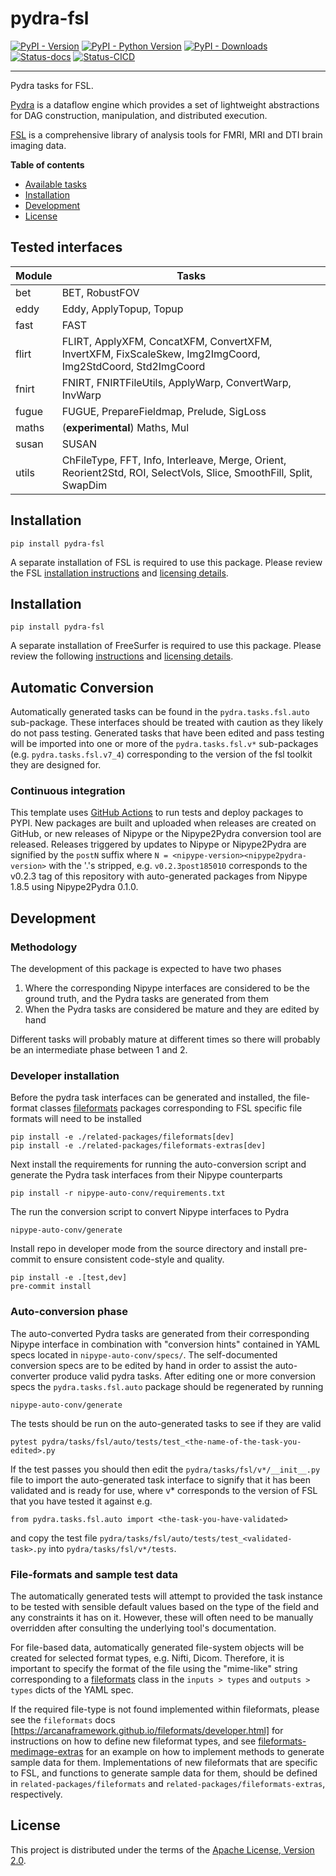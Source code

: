 # pydra-fsl

[![PyPI - Version][pypi-version]][pypi-project]
[![PyPI - Python Version][pypi-pyversions]][pypi-project]
[![PyPI - Downloads][pypi-downloads]][pypi-project]
[![Status-docs][status-docs-badge]][status-docs-link]
[![Status-CICD][status-cicd-badge]][status-cicd-link]

----

Pydra tasks for FSL.

[Pydra][pydra] is a dataflow engine which provides
a set of lightweight abstractions for DAG
construction, manipulation, and distributed execution.

[FSL][fsl] is a comprehensive library of analysis tools
for FMRI, MRI and DTI brain imaging data.

**Table of contents**

- [Available tasks](#available-tasks)
- [Installation](#installation)
- [Development](#development)
- [License](#license)

## Tested interfaces

| Module | Tasks                                                                                                              |
|--------|--------------------------------------------------------------------------------------------------------------------|
| bet    | BET, RobustFOV                                                                                                     |
| eddy   | Eddy, ApplyTopup, Topup                                                                                            |
| fast   | FAST                                                                                                               |
| flirt  | FLIRT, ApplyXFM, ConcatXFM, ConvertXFM, InvertXFM, FixScaleSkew, Img2ImgCoord, Img2StdCoord, Std2ImgCoord          |
| fnirt  | FNIRT, FNIRTFileUtils, ApplyWarp, ConvertWarp, InvWarp                                                             |
| fugue  | FUGUE, PrepareFieldmap, Prelude, SigLoss                                                                           |
| maths  | (**experimental**) Maths, Mul                                                                                      |
| susan  | SUSAN                                                                                                              |
| utils  | ChFileType, FFT, Info, Interleave, Merge, Orient, Reorient2Std, ROI, SelectVols, Slice, SmoothFill, Split, SwapDim |

## Installation

```console
pip install pydra-fsl
```

A separate installation of FSL is required to use this package.
Please review the FSL [installation instructions][fsl-install]
and [licensing details][fsl-license].

## Installation

```console
pip install pydra-fsl
```

A separate installation of FreeSurfer is required to use this package.
Please review the following [instructions][fsl-install]
and [licensing details][fsl-license].

## Automatic Conversion

Automatically generated tasks can be found in the `pydra.tasks.fsl.auto` sub-package.
These interfaces should be treated with caution as they likely do not pass testing.
Generated tasks that have been edited and pass testing will be imported into one or more of the
`pydra.tasks.fsl.v*` sub-packages (e.g. `pydra.tasks.fsl.v7_4`) corresponding
to the version of the fsl toolkit they are designed for.


### Continuous integration

This template uses [GitHub Actions](https://docs.github.com/en/actions/) to run tests and
deploy packages to PYPI. New packages are built and uploaded when releases are created on
GitHub, or new releases of Nipype or the Nipype2Pydra conversion tool are released.
Releases triggered by updates to Nipype or Nipype2Pydra are signified by the `postN`
suffix where `N = <nipype-version><nipype2pydra-version>` with the '.'s stripped, e.g.
`v0.2.3post185010` corresponds to the v0.2.3 tag of this repository with auto-generated
packages from Nipype 1.8.5 using Nipype2Pydra 0.1.0.

## Development

### Methodology

The development of this package is expected to have two phases

1. Where the corresponding Nipype interfaces are considered to be the ground truth, and
   the Pydra tasks are generated from them
2. When the Pydra tasks are considered be mature and they are edited by hand

Different tasks will probably mature at different times so there will probably be an
intermediate phase between 1 and 2.

### Developer installation

Before the pydra task interfaces can be generated and installed, the file-format classes
[fileformats](https://arcanaframework.github.io/fileformats/) packages
corresponding to FSL specific file formats will need to be installed

```console
pip install -e ./related-packages/fileformats[dev]
pip install -e ./related-packages/fileformats-extras[dev]
```

Next install the requirements for running the auto-conversion script and generate the
Pydra task interfaces from their Nipype counterparts

```console
pip install -r nipype-auto-conv/requirements.txt
```

The run the conversion script to convert Nipype interfaces to Pydra

```console
nipype-auto-conv/generate
```

Install repo in developer mode from the source directory and install pre-commit to
ensure consistent code-style and quality.

```console
pip install -e .[test,dev]
pre-commit install
```

### Auto-conversion phase

The auto-converted Pydra tasks are generated from their corresponding Nipype interface
in combination with "conversion hints" contained in YAML specs
located in `nipype-auto-conv/specs/`. The self-documented conversion specs are
to be edited by hand in order to assist the auto-converter produce valid pydra tasks.
After editing one or more conversion specs the `pydra.tasks.fsl.auto` package should
be regenerated by running

```console
nipype-auto-conv/generate
```

The tests should be run on the auto-generated tasks to see if they are valid

```console
pytest pydra/tasks/fsl/auto/tests/test_<the-name-of-the-task-you-edited>.py
```

If the test passes you should then edit the `pydra/tasks/fsl/v*/__init__.py` file
to import the auto-generated task interface to signify that it has been validated and is
ready for use, where v* corresponds to the version of FSL that you have tested
it against e.g.

```console
from pydra.tasks.fsl.auto import <the-task-you-have-validated>
```

and copy the test file `pydra/tasks/fsl/auto/tests/test_<validated-task>.py`
into `pydra/tasks/fsl/v*/tests`.


### File-formats and sample test data

The automatically generated tests will attempt to provided the task instance to be tested
with sensible default values based on the type of the field and any constraints it has
on it. However, these will often need to be manually overridden after consulting the
underlying tool's documentation.

For file-based data, automatically generated file-system objects will be created for
selected format types, e.g. Nifti, Dicom. Therefore, it is important to specify the
format of the file using the "mime-like" string corresponding to a
[fileformats](https://github.com/ArcanaFramework/fileformats) class
in the `inputs > types` and `outputs > types` dicts of the YAML spec.

If the required file-type is not found implemented within fileformats, please see the `fileformats`
docs [https://arcanaframework.github.io/fileformats/developer.html] for instructions on how to define
new fileformat types, and see
[fileformats-medimage-extras](https://github.com/ArcanaFramework/fileformats-medimage-extras/blob/6c2dabe91e95687eebc2639bb6f034cf9595ecfc/fileformats/extras/medimage/nifti.py#L30-L48)
for an example on how to implement methods to generate sample data for them. Implementations of
new fileformats that are specific to FSL, and functions to
generate sample data for them, should be defined in `related-packages/fileformats`
and `related-packages/fileformats-extras`, respectively.




## License

This project is distributed under the terms of the [Apache License, Version 2.0][license].

[pypi-project]: https://pypi.org/project/pydra-fsl

[pypi-version]: https://img.shields.io/pypi/v/pydra-fsl.svg

[pypi-pyversions]: https://img.shields.io/pypi/pyversions/pydra-fsl.svg

[pypi-downloads]: https://static.pepy.tech/badge/pydra-fsl

[status-docs]: https://github.com/aramis-lab/pydra-fsl/actions/workflows/docs.yaml/badge.svg

[status-test]: https://github.com/aramis-lab/pydra-fsl/actions/workflows/test.yaml/badge.svg

[pydra]: https://pydra.readthedocs.io/

[fsl]: https://fsl.fmrib.ox.ac.uk/fsl/fslwiki/FSL

[fsl-install]: https://fsl.fmrib.ox.ac.uk/fsl/fslwiki/FslInstallation

[fsl-license]: https://fsl.fmrib.ox.ac.uk/fsl/fslwiki/Licence

[hatch]: https://hatch.pypa.io/

[license]: https://spdx.org/licenses/Apache-2.0.html

[status-docs-badge]: https://img.shields.io/badge/docs-latest-brightgreen.svg?style=flat

[status-cicd-badge]: https://github.com/nipype/pydra-fsl/actions/workflows/ci-cd.yaml/badge.svg

[status-docs-link]: https://nipype.github.io/pydra-fsl/

[status-cicd-link]: https://github.com/nipype/pydra-fsl/actions/workflows/ci-cd.yaml
